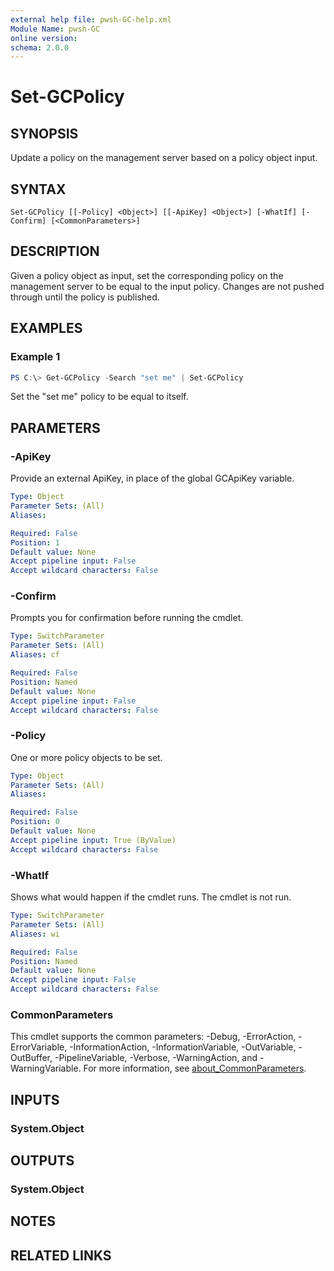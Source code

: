 ```yaml
---
external help file: pwsh-GC-help.xml
Module Name: pwsh-GC
online version:
schema: 2.0.0
---
```


# Set-GCPolicy

## SYNOPSIS
Update a policy on the management server based on a policy object input.

## SYNTAX

```
Set-GCPolicy [[-Policy] <Object>] [[-ApiKey] <Object>] [-WhatIf] [-Confirm] [<CommonParameters>]
```

## DESCRIPTION
Given a policy object as input, set the corresponding policy on the management server to be equal to the input policy. Changes are not pushed through until the policy is published.

## EXAMPLES

### Example 1
```powershell
PS C:\> Get-GCPolicy -Search "set me" | Set-GCPolicy
```

Set the "set me" policy to be equal to itself.

## PARAMETERS

### -ApiKey
Provide an external ApiKey, in place of the global GCApiKey variable.

```yaml
Type: Object
Parameter Sets: (All)
Aliases:

Required: False
Position: 1
Default value: None
Accept pipeline input: False
Accept wildcard characters: False
```

### -Confirm
Prompts you for confirmation before running the cmdlet.

```yaml
Type: SwitchParameter
Parameter Sets: (All)
Aliases: cf

Required: False
Position: Named
Default value: None
Accept pipeline input: False
Accept wildcard characters: False
```

### -Policy
One or more policy objects to be set.

```yaml
Type: Object
Parameter Sets: (All)
Aliases:

Required: False
Position: 0
Default value: None
Accept pipeline input: True (ByValue)
Accept wildcard characters: False
```

### -WhatIf
Shows what would happen if the cmdlet runs. The cmdlet is not run.

```yaml
Type: SwitchParameter
Parameter Sets: (All)
Aliases: wi

Required: False
Position: Named
Default value: None
Accept pipeline input: False
Accept wildcard characters: False
```

### CommonParameters
This cmdlet supports the common parameters: -Debug, -ErrorAction, -ErrorVariable, -InformationAction, -InformationVariable, -OutVariable, -OutBuffer, -PipelineVariable, -Verbose, -WarningAction, and -WarningVariable. For more information, see [about_CommonParameters](http://go.microsoft.com/fwlink/?LinkID=113216).

## INPUTS

### System.Object

## OUTPUTS

### System.Object
## NOTES

## RELATED LINKS
